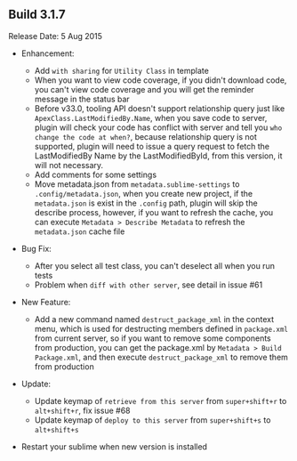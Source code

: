Build 3.1.7
-----------
Release Date: 5 Aug 2015

* Enhancement:
    - Add `with sharing` for `Utility Class` in template
    - When you want to view code coverage, if you didn't download code, you can't view code coverage and you will get the reminder message in the status bar
    - Before v33.0, tooling API doesn't support relationship query just like ``ApexClass.LastModifiedBy.Name``, when you save code to server, plugin will check your code has conflict with server and tell you ``who change the code at when?``, because relationship query is not supported, plugin will need to issue a query request to fetch the LastModifiedBy Name by the LastModifiedById, from this version, it will not necessary.
    - Add comments for some settings
    - Move metadata.json from ``metadata.sublime-settings`` to ``.config/metadata.json``, when you create new project, if the ``metadata.json`` is exist in the ``.config`` path, plugin will skip the describe process, however, if you want to refresh the cache, you can execute ``Metadata > Describe Metadata`` to refresh the ``metadata.json`` cache file

* Bug Fix:
    - After you select all test class, you can't deselect all when you run tests
    - Problem when ``diff with other server``, see detail in issue #61

* New Feature:
    - Add a new command named ``destruct_package_xml`` in the context menu, which is used for destructing members defined in ``package.xml`` from current server, so if you want to remove some components from production, you can get the package.xml by ``Metadata > Build Package.xml``, and then execute ``destruct_package_xml`` to remove them from production

* Update:
    - Update keymap of ``retrieve from this server`` from ``super+shift+r`` to ``alt+shift+r``, fix issue #68
    - Update keymap of ``deploy to this server`` from ``super+shift+s`` to ``alt+shift+s``

* Restart your sublime when new version is installed